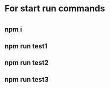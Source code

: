 <h1>For start run commands<h1/>

<h2>npm i<h2/>

<h2>npm run test1<h2/>

<h2>npm run test2<h2/>

<h2>npm run test3<h2/>
